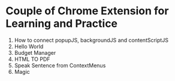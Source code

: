 # Couple of Chrome Extension for Learning and Practice


1) How to connect popupJS, backgroundJS and contentScriptJS
2) Hello World
3) Budget Manager
4) HTML TO PDF
5) Speak Sentence from ContextMenus
6) Magic
